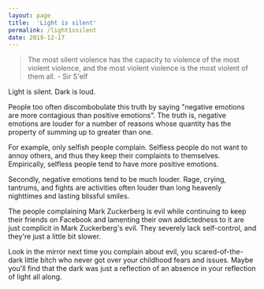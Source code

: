 ```yaml
---
layout: page
title:  'Light is silent'
permalink: /light1ssilent
date: 2019-12-17
---
```


>The most silent violence has the capacity to violence of the most violent violence, and the most violent violence is the most violent of them all. - Sir S'elf

Light is silent. Dark is loud.

People too often discombobulate this truth by saying "negative emotions are more contagious than positive emotions". The truth is, negative emotions are louder for a number of reasons whose quantity has the property of summing up to greater than one.

For example, only selfish people complain. Selfless people do not want to annoy others, and thus they keep their complaints to themselves. Empirically, selfless people tend to have more positive emotions.

Secondly, negative emotions tend to be much louder. Rage, crying, tantrums, and fights are activities often louder than long heavenly nighttimes and lasting blissful smiles.

The people complaining Mark Zuckerberg is evil while continuing to keep their friends on Facebook and lamenting their own addictedness to it are just complicit in Mark Zuckerberg's evil. They severely lack self-control, and they're just a little bit slower.

Look in the mirror next time you complain about evil, you scared-of-the-dark little bitch who never got over your childhood fears and issues. Maybe you'll find that the dark was just a reflection of an absence in your reflection of light all along.